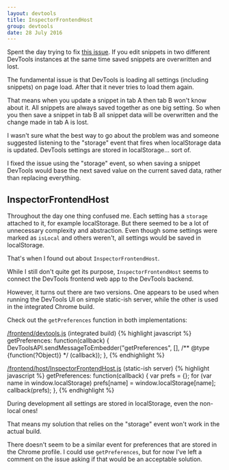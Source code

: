 ```yaml
---
layout: devtools
title: InspectorFrontendHost
group: devtools
date: 28 July 2016
---
```


Spent the day trying to fix [this issue](https://bugs.chromium.org/p/chromium/issues/detail?id=631459). If you edit snippets in two different DevTools instances at the same time saved snippets are overwritten and lost.

The fundamental issue is that DevTools is loading all settings (including snippets) on page load. After that it never tries to load them again.

That means when you update a snippet in tab A then tab B won't know about it. All snippets are always saved together as one big setting. So when you then save a snippet in tab B all snippet data will be overwritten and the change made in tab A is lost.

I wasn't sure what the best way to go about the problem was and someone suggested listening to the "storage" event that fires when localStorage data is updated. DevTools settings are stored in localStorage... sort of.

I fixed the issue using the "storage" event, so when saving a snippet DevTools would base the next saved value on the current saved data, rather than replacing everything.

## InspectorFrontendHost

Throughout the day one thing confused me. Each setting has a `storage` attached to it, for example localStorage. But there seemed to be a lot of unnecessary complexity and abstraction. Even though some settings were marked as `isLocal` and others weren't, all settings would be saved in localStorage.

That's when I found out about `InspectorFrontendHost`.

While I still don't quite get its purpose, `InspectorFrontendHost` seems to connect the DevTools frontend web app to the DevTools backend.

However, it turns out there are two versions. One appears to be used when running the DevTools UI on simple static-ish server, while the other is used in the integrated Chrome build.

Check out the `getPreferences` function in both implementations:

[/frontend/devtools.js](src/third_party/WebKit/Source/devtools/front_end/devtools.js) (integrated build)
{% highlight javascript %}
getPreferences: function(callback)
{
    DevToolsAPI.sendMessageToEmbedder("getPreferences", [], /** @type {function(?Object)} */ (callback));
},
{% endhighlight %}

<!-- **/ (for editor formatting) -->

[/frontend/host/InspectorFrontendHost.js](src/third_party/WebKit/Source/devtools/front_end/host/InspectorFrontendHost.js) (static-ish server)
{% highlight javascript %}
getPreferences: function(callback)
{
    var prefs = {};
    for (var name in window.localStorage)
        prefs[name] = window.localStorage[name];
    callback(prefs);
},
{% endhighlight %}

During development all settings are stored in localStorage, even the non-local ones!

That means my solution that relies on the "storage" event won't work in the actual build.

There doesn't seem to be a similar event for preferences that are stored in the Chrome profile. I could use `getPreferences`, but for now I've left a comment on the issue asking if that would be an acceptable solution.
